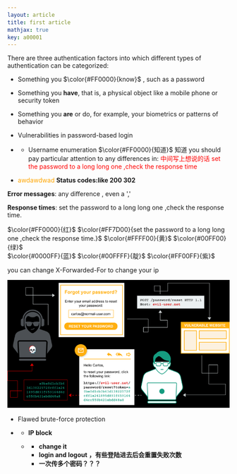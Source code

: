 ```yaml
---
layout: article
title: first article
mathjax: true
key: a00001
---
```


There are three authentication factors into which different types of authentication can be categorized:

- Something you $\color{#FF0000}{know}$ , such as a password
- Something you **have**, that is, a physical object like a mobile     phone or security token
- Something you **are** or do, for example, your biometrics or     patterns of behavior

- Vulnerabilities     in password-based login 

- - Username      enumeration
$\color{#FF0000}{知道}$ 
知道
you should pay particular attention to any differences in:
<font color="red">中间写上想说的话</font>
<font color="red">set the password to a long long one ,check the response time</font>
- <font color="orange">awdawdwad </font>**Status codes:like 200 302** 

**Error messages**: any difference , even a ','

**Response times**: set the password to a long long one ,check the response time.

$\color{#FF0000}{红}$ 
$\color{#FF7D00}{set the password to a long long one ,check the response time.}$ 
$\color{#FFFF00}{黄}$ 
$\color{#00FF00}{绿}$  
$\color{#0000FF}{蓝}$ 
$\color{#00FFFF}{靛}$ 
$\color{#FF00FF}{紫}$ 

you can change X-Forwarded-For to change your ip 

 ![image-20210515211748781](/pics/image-20210515211748781.png)

- Flawed     brute-force protection

- - **IP block**

  - - **change it**
    - **login       and logout** **，有些登陆进去后会重置失败次数**
    - **一次传多个密码？？？**
